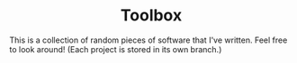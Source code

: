 <div align="center">
  <h1>Toolbox</h1>
</div>
This is a collection of random pieces of software that I've written. Feel free to look around! (Each project is stored in its own branch.)
